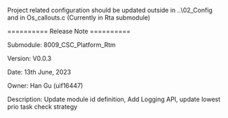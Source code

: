 Project related configuration should be updated outside in ..\02_Config\
and in Os_callouts.c (Currently in Rta submodule)


========== Release Note ==========

Submodule:    8009_CSC_Platform_Rtm 

Version:			V0.0.3 

Date:				  13th June, 2023 

Owner:				Han Gu (uif16447) 

Description:			Update module id definition, Add Logging API, update lowest prio task check strategy
